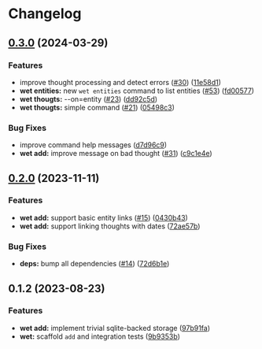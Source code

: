 # Changelog

## [0.3.0](https://github.com/petr-muller/wetware/compare/v0.2.0...v0.3.0) (2024-03-29)


### Features

* improve thought processing and detect errors ([#30](https://github.com/petr-muller/wetware/issues/30)) ([11e58d1](https://github.com/petr-muller/wetware/commit/11e58d1fbb71999c929395820c58488d65e01729))
* **wet entities:** new `wet entities` command to list entities ([#53](https://github.com/petr-muller/wetware/issues/53)) ([fd00577](https://github.com/petr-muller/wetware/commit/fd0057708fa0b470bab110095be52a81b1bd9726))
* **wet thougts:** --on=entity ([#23](https://github.com/petr-muller/wetware/issues/23)) ([dd92c5d](https://github.com/petr-muller/wetware/commit/dd92c5d5b2c0cf016a4cfb666b4665e093241d8c))
* **wet thougts:** simple command ([#21](https://github.com/petr-muller/wetware/issues/21)) ([05498c3](https://github.com/petr-muller/wetware/commit/05498c39293f12894bb6909b1a98483fee8cba6f))


### Bug Fixes

* improve command help messages ([d7d96c9](https://github.com/petr-muller/wetware/commit/d7d96c944b0afac527fe7edbad137073c9cd6bb2))
* **wet add:** improve message on bad thought ([#31](https://github.com/petr-muller/wetware/issues/31)) ([c9c1e4e](https://github.com/petr-muller/wetware/commit/c9c1e4eae45fc18c8812e1c99a4be13bfc6aef3e))

## [0.2.0](https://github.com/petr-muller/wetware/compare/v0.1.2...v0.2.0) (2023-11-11)


### Features

* **wet add:** support basic entity links ([#15](https://github.com/petr-muller/wetware/issues/15)) ([0430b43](https://github.com/petr-muller/wetware/commit/0430b43c48750aa27b7aeab53691470ca2998a3b))
* **wet add:** support linking thoughts with dates ([72ae57b](https://github.com/petr-muller/wetware/commit/72ae57bde4e63fb80b1ae90523588b843cd659b5))


### Bug Fixes

* **deps:** bump all dependencies ([#14](https://github.com/petr-muller/wetware/issues/14)) ([72d6b1e](https://github.com/petr-muller/wetware/commit/72d6b1ed945595a6284da661167aec8b8c50b6cb))

## 0.1.2 (2023-08-23)


### Features

* **wet add:** implement trivial sqlite-backed storage ([97b91fa](https://github.com/petr-muller/wetware/commit/97b91fa4efd9f52a0236c706d42a686a62607f82))
* **wet:** scaffold `add` and integration tests ([9b9353b](https://github.com/petr-muller/wetware/commit/9b9353bfc45ead7c66ae3a300f924da513d9315b))
